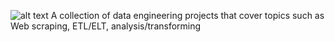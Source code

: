 ![alt text](https://tdwi.org/articles/2020/03/23/-/media/TDWI/TDWI/BITW/AI17.jpg)
A collection of data engineering projects that cover topics such as Web scraping,
ETL/ELT, analysis/transforming
